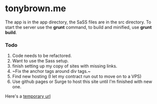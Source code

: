 # tonybrown.me

The app is in the app directory, the SaSS files are in the src
directory. To start the server use the **grunt** command, to build
and minified, use **grunt build**.

### Todo
1. Code needs to be refactored.
2. Want to use the Sass setup.
3. finish setting up my copy of sites with missing links.
4. ~Fix the anchor tags around div tags.~
5. Find new hosting (I let my contract run out to move on to a VPS)
6. Use github pages or Surge to host this site until I'm finished with new one.

Here's a [temporary url](http://tonybrown.surge.sh/)

